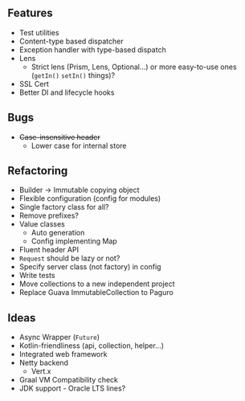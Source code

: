 ## Features

* Test utilities
* Content-type based dispatcher
* Exception handler with type-based dispatch
* Lens
    * Strict lens (Prism, Lens, Optional...) or more easy-to-use ones (`getIn()` `setIn()` things)?
* SSL Cert
* Better DI and lifecycle hooks


## Bugs

* ~~Case-insensitive header~~
    * Lower case for internal store


## Refactoring

* Builder -> Immutable copying object
* Flexible configuration (config for modules)
* Single factory class for all?
* Remove prefixes?
* Value classes
    * Auto generation
    * Config implementing Map
* Fluent header API
* `Request` should be lazy or not?
* Specify server class (not factory) in config
* Write tests
* Move collections to a new independent project
* Replace Guava ImmutableCollection to Paguro


## Ideas

* Async Wrapper (`Future`)
* Kotlin-friendliness (api, collection, helper...)
* Integrated web framework
* Netty backend
    * Vert.x
* Graal VM Compatibility check
* JDK support - Oracle LTS lines?

